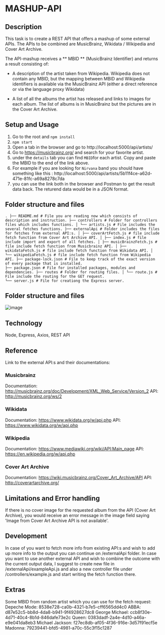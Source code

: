 
# MASHUP-API

## Description
This task is to create a REST API that offers a mashup of some external APIs.
The APIs to be combined are MusicBrainz, Wikidata / Wikipedia and Cover Art Archive.

The API-mashup receives a ** MBID ** (MusicBrainz Identifier) ​​and returns a result consisting of:
		 					
- A description of the artist taken from Wikipedia. Wikipedia does not contain any MBID, but the mapping between MBID and Wikipedia identifiers is available via the MusicBrainz API (either a direct reference or via the language proxy Wikidata)
 
- A list of all the albums the artist has released and links to images for each album. The list of albums is in MusicBrainz but the pictures are in the Cover Art Archive.	

## Setup and Usage

1. Go to the root and `npm install`
2. `npm start`
3. Open a tab in the browser and go to http://localhost:5000/api/artists/
4. Go to https://musicbrainz.org/ and search for your favorite artist.
5. under the `details` tab you can find `MBID`for each artist. Copy and paste the MBID to the end of the link above.
6. For example if you are looking for `Nirvana` band you should have something like this : http://localhost:5000/api/artists/5b11f4ce-a62d-471e-81fc-a69a8278c7da
7. you can use the link both in the browser and Postman to get the result data back. The returend data would be in a JSON format.

## Folder structure and files 

````
. ├── README.md # File you are reading now which consists of description and instruction. ├── controllers # Folder for controllers files which includes functions. │ └── artists.js # File includes the several fetches functions. ├── externalApi # Folder includes the files for fetches from external API:s. │ ├── coverArtFetch.js # file include fetch function from Cover Art Archive API. │ ├── index.js # file include import and export of all fetches. │ ├── musicBrainzFetch.js # file include fetch function from Musicbrainz API. │ ├── wikidataFetch.js # file include fetch function from Wikidata API. │ └── wikipediaFetch.js # file include fetch function from Wikipedia API. ├── package-lock.json # File to keep track of the exact version of every package that is installed.
├── package.json # File for installed packages, modules and dependencies. ├── routes # Folder for routing files. │ └── route.js # File include the routing for the GET request.
└── server.js # File for creationg the Express server.
````

## Folder structure and files 


![image](https://user-images.githubusercontent.com/57294217/153571267-74abf429-cf03-47f1-ac89-2ce294a4cebe.png)




## Technology 
Node, Express, Axios, REST API

## Reference

Link to the external API:s and their documentations:
### Musicbrainz
Documentation: http://musicbrainz.org/doc/Development/XML_Web_Service/Version_2
API: http://musicbrainz.org/ws/2

### Wikidata
Documentation: https://www.wikidata.org/w/api.php
API: https://www.wikidata.org/w/api.php

### Wikipedia
Documentation: https://www.mediawiki.org/wiki/API:Main_page
API: https://en.wikipedia.org/w/api.php

### Cover Art Archive
Documentation: https://wiki.musicbrainz.org/Cover_Art_Archive/API
API: http://coverartarchive.org/

## Limitations and Error handling
If there is no cover image for the requested album from the API (Cover Art Archive), you would receive an error message in the image field saying 'Image from Cover Art Archive API is not available'.

## Development
In case of you want to fetch more info from existing API:s and wish to add up more info to the output you can continue on /externalApi folder.
In case you want to use another external API and wish to combine the outcome with the current output data, I suggest to create new file in /externalApi/exampleApi.js and also a new controller file under /controllers/example.js and start writing the fetch function there.

## Extras
Some MBID from random artist which you can use for the fetch request: 
Depeche Mode: 8538e728-ca0b-4321-b7e5-cff6565dd4c0
ABBA: d87e52c5-bb8d-4da8-b941-9f4928627dc8
George Michael: ccb8f30e-4d71-40c4-8b1d-846dafe73e2c
Queen: 0383dadf-2a4e-4d10-a46a-e9e041da8eb3
Michael Jackson: f27ec8db-af05-4f36-916e-3d57f91ecf5e
Madonna: 79239441-bfd5-4981-a70c-55c3f15c1287
